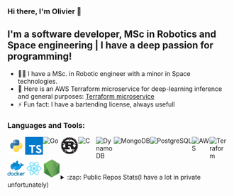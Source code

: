 ### Hi there, I'm Olivier 👋

## I'm a software developer, MSc in Robotics and Space engineering | I have a deep passion for programming!

- :man_student: I have a MSc. in Robotic engineer with a minor in Space technologies.
- 🤖 Here is an AWS Terraform microservice for deep-learning inference and general purposes: [Terraform microservice](https://github.com/vistimi/terraform-aws-microservice)
- ⚡ Fun fact: I have a bartending license, always usefull
<!---
- :computer: I've created a SaaS for web developer to manage form submissions, where you only pay for what you use: [JetForm](https://jetform.net)
-->

### Languages and Tools:

<img align="left" alt="Python" width="40px40px" src="https://raw.githubusercontent.com/github/explore/80688e429a7d4ef2fca1e82350fe8e3517d3494d/topics/python/python.png" />
<img align="left" alt="Typescript" width="40px" src="https://raw.githubusercontent.com/github/explore/80688e429a7d4ef2fca1e82350fe8e3517d3494d/topics/typescript/typescript.png" />
<img align="left" alt="Go" width="40px" src="https://go.dev/blog/go-brand/Go-Logo/PNG/Go-Logo_Aqua.png" />
<img align="left" alt="Rust" width="40px" src="https://raw.githubusercontent.com/github/explore/80688e429a7d4ef2fca1e82350fe8e3517d3494d/topics/rust/rust.png" />
<img align="left" alt="C" width="40px" src="https://upload.wikimedia.org/wikipedia/commons/thumb/3/35/The_C_Programming_Language_logo.svg/1920px-The_C_Programming_Language_logo.svg.png" />
<img align="left" alt="DynamoDB" width="40px" src="https://upload.wikimedia.org/wikipedia/commons/f/fd/DynamoDB.png" />
<img align="left" alt="MongoDB" height="40px" src="https://upload.wikimedia.org/wikipedia/commons/thumb/9/93/MongoDB_Logo.svg/2880px-MongoDB_Logo.svg.png" />
<img align="left" alt="PostgreSQL" height="40px" src="https://wiki.postgresql.org/images/3/30/PostgreSQL_logo.3colors.120x120.png" />
<img align="left" alt="AWS" width="40px" src="https://upload.wikimedia.org/wikipedia/commons/9/93/Amazon_Web_Services_Logo.svg" />
<img align="left" alt="Terraform" width="40px" src="https://gitlab.com/uploads/-/system/group/avatar/13943452/terraform-icon.png?width=40" />
<img align="left" alt="Docker" width="40px" src="https://raw.githubusercontent.com/github/explore/80688e429a7d4ef2fca1e82350fe8e3517d3494d/topics/docker/docker.png" />
<img align="left" alt="React" width="40px" src="https://raw.githubusercontent.com/github/explore/80688e429a7d4ef2fca1e82350fe8e3517d3494d/topics/react/react.png" />
<img align="left" alt="Node.js" width="40px" src="https://raw.githubusercontent.com/github/explore/80688e429a7d4ef2fca1e82350fe8e3517d3494d/topics/nodejs/nodejs.png" />


<br /><br /><br /><br />

<details>
  <summary>:zap: Public Repos Stats(I have a lot in private unfortunately)</summary>
  
[![KookaS Github's stats](https://github-readme-stats.vercel.app/api?username=KookaS&show_icons=true&icon_color=blue)](https://github.com/anuraghazra/github-readme-stats)

[![Top Langs](https://github-readme-stats.vercel.app/api/top-langs/?username=KookaS&layout=compact)](https://github.com/anuraghazra/github-readme-stats)

</details>

[linkedin]: https://www.linkedin.com/in/olivier-charrez/
